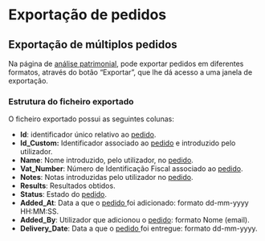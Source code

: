 # Exportação de pedidos

## Exportação de múltiplos pedidos

Na página de [análise patrimonial](./), pode exportar pedidos em diferentes formatos, através do botão “Exportar”, que lhe dá acesso a uma janela de exportação.

### Estrutura do ficheiro exportado

O ficheiro exportado possui as seguintes colunas:

* **Id**: identificador único relativo ao [pedido](./).
* **Id\_Custom:** Identificador associado ao [pedido](./) e introduzido pelo utilizador.
* **Name**: Nome introduzido, pelo utilizador, no [pedido](./).
* **Vat\_Number**: Número de Identificação Fiscal associado ao [pedido](./).
* **Notes**: Notas introduzidas pelo utilizador no [pedido](./).
* **Results**: Resultados obtidos.
* **Status**: Estado do [pedido](./).
* **Added\_At**: Data a que o [pedido ](./)foi adicionado: formato dd-mm-yyyy HH:MM:SS.
* **Added\_By**: Utilizador que adicionou o [pedido](./): formato Nome (email).
* **Delivery\_Date**: Data a que o [pedido ](./)foi entregue: formato dd-mm-yyyy.
